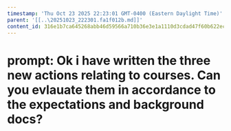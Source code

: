```yaml
---
timestamp: 'Thu Oct 23 2025 22:23:01 GMT-0400 (Eastern Daylight Time)'
parent: '[[..\20251023_222301.fa1f012b.md]]'
content_id: 316e1b7ca645268abb46d59566a710b36e3e1a1110d3cdad47f60b622ec739ca
---
```


# prompt: Ok i have written the three new actions relating to courses. Can you evlauate them in accordance to the expectations and background docs?
